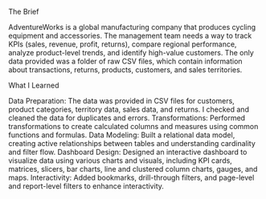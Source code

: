 The Brief

AdventureWorks is a global manufacturing company that produces cycling equipment and accessories. The management team needs a way to track KPIs (sales, revenue, profit, returns), compare regional performance, analyze product-level trends, and identify high-value customers. The only data provided was a folder of raw CSV files, which contain information about transactions, returns, products, customers, and sales territories.

What I Learned

Data Preparation: The data was provided in CSV files for customers, product categories, territory data, sales data, and returns. I checked and cleaned the data for duplicates and errors.
Transformations: Performed transformations to create calculated columns and measures using common functions and formulas.
Data Modeling: Built a relational data model, creating active relationships between tables and understanding cardinality and filter flow.
Dashboard Design: Designed an interactive dashboard to visualize data using various charts and visuals, including KPI cards, matrices, slicers, bar charts, line and clustered column charts, gauges, and maps.
Interactivity: Added bookmarks, drill-through filters, and page-level and report-level filters to enhance interactivity.
